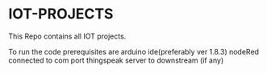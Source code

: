# IOT-PROJECTS
This Repo contains all IOT projects.
>>>>>>>>>>>>>>>>>>>>>>>>>>>>>>>>>>>
To run the code prerequisites are 
arduino ide(preferably ver 1.8.3)
nodeRed connected to com port 
thingspeak server to downstream (if any)
>>>>>>>>>>>>>>>>>>>>>>>>>>>>>>>>>>>>

